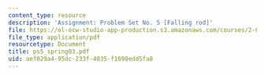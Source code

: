 ```yaml
---
content_type: resource
description: 'Assignment: Problem Set No. 5 [Falling rod]'
file: https://ol-ocw-studio-app-production.s3.amazonaws.com/courses/2-004-modeling-dynamics-and-control-ii-spring-2003/aef029a495dc233f4035f1698edd5fa8_ps5_spring03.pdf
file_type: application/pdf
resourcetype: Document
title: ps5_spring03.pdf
uid: aef029a4-95dc-233f-4035-f1698edd5fa8
---
```

